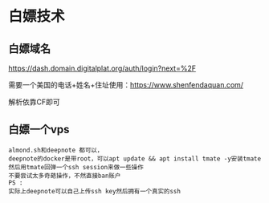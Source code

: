 # 白嫖技术

## 白嫖域名

https://dash.domain.digitalplat.org/auth/login?next=%2F

需要一个美国的电话+姓名+住址使用：https://www.shenfendaquan.com/

解析依靠CF即可


## 白嫖一个vps

```
almond.sh和deepnote 都可以，
deepnote的docker是带root，可以apt update && apt install tmate -y安装tmate然后用tmate回弹一个ssh session来做一些操作
不要尝试太多奇葩操作，不然直接ban账户
PS :
实际上deepnote可以自己上传ssh key然后拥有一个真实的ssh
```



